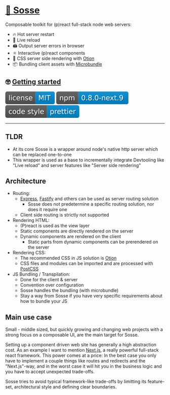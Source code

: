 # [🥣 Sosse](https://github.com/sossejs/sosse)

Composable toolkit for (p)react full-stack node web servers:

- 🔥 Hot server restart
- 🔄 Live reload
- 🖨 Output server errors in browser
- ⚛️ Interactive (p)react components
- 🌊 CSS server side rendering with [Otion](https://github.com/kripod/otion)
- 📦 Bundling client assets with [Microbundle](https://github.com/developit/microbundle)

## 🤓 [Getting started](https://github.com/sossejs/sosse/blob/master/docs/getting_started.md)

[![](assets/badge.license.svg)](https://opensource.org/licenses/MIT)
[![](assets/badge.npm.svg)](https://www.npmjs.com/package/sosse)
[![](assets/badge.style.svg)](https://prettier.io/)

---

## TLDR

- At its core Sosse is a wrapper around node's native http server which can be replaced one-to-one
- This wrapper is used as a base to incrementally integrate Devtooling like "Live reload" and server features like "Server side rendering"

## Architecture

- Routing:
  - [Express](https://github.com/expressjs/expressjs.com), [Fastify](https://github.com/fastify/fastify) and others can be used as server routing solution
    - Sosse does not predetermine a specific routing solution, nor does it require one
  - Client side routing is strictly not supported
- Rendering HTML:
  - (P)react is used as the view layer
  - Static components are directly rendered on the server
  - Dynamic components are rendered on the client
    - Static parts from dynamic components can be prerendered on the server
- Rendering CSS:
  - The recommended CSS in JS solution is [Otion](https://github.com/kripod/otion)
  - CSS files and modules can be imported and are processed with [PostCSS](https://github.com/postcss/postcss)
- JS Bundling / Transpilation:
  - Done for the client & server
  - Convention over configuration
  - Sosse handles the bundling (with microbundle)
  - Stay a way from Sosse if you have very specific requirements about how to bundle your JS

## Main use case

Small - middle sized, but quickly growing and changing web projects with a strong focus on a composable UI, are the main target for Sosse.

Setting up a component driven web site has generally a high abstraction cost. As an example I want to mention [Next.js](https://github.com/vercel/next.js), a really powerful full-stack react framework. This power comes at a price: In the best case you only have to implement a couple things like routes and redirects and the "Next.js"-way, and in the worst case it will hit you in the business logic and you have to accept unexpected trade-offs.

Sosse tries to avoid typical framework-like trade-offs by limitting its feature-set, architectural style and defining clear boundaries.
